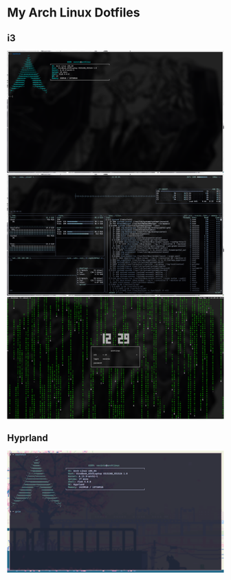 # My Arch Linux Dotfiles  

## i3  
![i3 Screenshot](Pictures/screenshot-2025-03-09_12-25-04.png)  
![i3 Screenshot](Pictures/screenshot-2025-03-09_12-25-24.png)  
![i3 Screenshot](Pictures/screenshot-2025-03-09_12-29-21.png)  

## Hyprland  
![Hyprland Screenshot](Pictures/20250309_12h49m08s_grim.png)  
